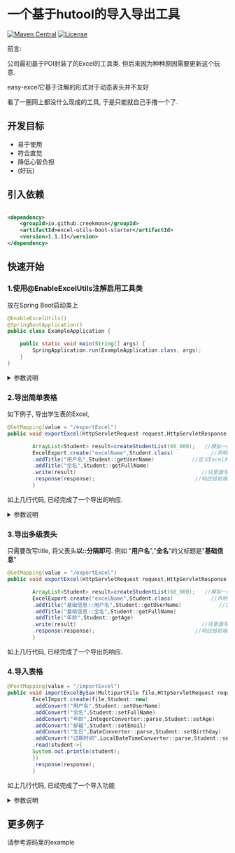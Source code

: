 # 一个基于hutool的导入导出工具

[![Maven Central](https://maven-badges.herokuapp.com/maven-central/io.github.creekmoon/excel-utils-boot-starter/badge.svg)](https://mvnrepository.com/artifact/io.github.creekmoon/excel-utils-boot-starter)
[![License](http://img.shields.io/:license-apache-brightgreen.svg)](http://www.apache.org/licenses/LICENSE-2.0.html)

前言:

公司最初基于POI封装了的Excel的工具类. 但后来因为种种原因需要更新这个玩意.

easy-excel它基于注解的形式对于动态表头并不友好

看了一圈网上都没什么现成的工具, 于是只能就自己手撸一个了.

## 开发目标

* 易于使用
* 符合直觉
* 降低心智负担
* (好玩)

## 引入依赖

```xml

<dependency>
    <groupId>io.github.creekmoon</groupId>
    <artifactId>excel-utils-boot-starter</artifactId>
    <version>1.1.11</version>
</dependency>
```

## 快速开始

### 1.使用@EnableExcelUtils注解启用工具类

放在Spring Boot启动类上

```java 
@EnableExcelUtils()
@SpringBootApplication()
public class ExampleApplication {

    public static void main(String[] args) {
        SpringApplication.run(ExampleApplication.class, args);
    }
}
```

<details>
<summary>参数说明</summary>
##### 可选参数:

customExceptions: 自定义异常,若导入过程中抛出这些异常, 则会以其msg作为导入的结果.

importMaxParallel: 最大导入并发数量 这个参数可以控制同时进行多少个导入工作.防止OOM.

tempFileLifeMinutes: 临时文件寿命 导出时会保存一份临时文件在本地. 后台维护一个线程进行定时清理. 默认是五分钟

```java
@EnableExcelUtils(customExceptions = {MyNewException.class}, importMaxParallel = 4, tempFileLifeMinutes = 5)
```

</details>

### 2.导出简单表格

如下例子, 导出学生表的Excel,

```java
@GetMapping(value = "/exportExcel")
public void exportExcel(HttpServletRequest request,HttpServletResponse response){

        ArrayList<Student> result=createStudentList(60_000);   //模拟一批List数据
        ExcelExport.create("excelName",Student.class)            //声明一次导出, 导出对象是Student.class
        .addTitle("用户名",Student::getUserName)            //定义Excel的模板
        .addTitle("全名",Student::getFullName)
        .write(result)                                        //往里面写入数据 ,可以写多次
        .response(response);                                //响应给前端
        }
```

如上几行代码, 已经完成了一个导出的响应.

<details>
<summary>参数说明</summary>
- 使用 **ExcelExport.create()** 创建初始化本次导出, 第一个参数是返回给前端的文件名称, 第二个参数本次导出目标class.
- 使用 **addTitle()** 增加标题, 第一个参数是标题的名称, 第二个参数是一个lambda表达式, 定义如何从class实例中获取数据
- 使用 **write()** 写入数据
</details>

### 3.导出多级表头

只需要改写title, 将父表头**以::分隔即可**. 例如 "**用户名**","**全名**"的父标题是"**基础信息**"

```java
@GetMapping(value = "/exportExcel")
public void exportExcel(HttpServletRequest request,HttpServletResponse response){

        ArrayList<Student> result=createStudentList(60_000);   //模拟一批List数据
        ExcelExport.create("excelName",Student.class)            //声明一次导出, 导出对象是Student.class
        .addTitle("基础信息::用户名",Student::getUserName)            //定义Excel的模板
        .addTitle("基础信息::全名",Student::getFullName)
        .addTitle("年龄",Student::getAge)
        .write(result)                                        //往里面写入数据 ,可以写多次
        .response(response);                                //响应给前端
        }
```

如上几行代码, 已经完成了一个导出的响应.

### 4.导入表格


```java
@PostMapping(value = "/importExcel")
public void importExcelBySax(MultipartFile file,HttpServletRequest request,HttpServletResponse response){
        ExcelImport.create(file,Student::new)
        .addConvert("用户名",Student::setUserName)
        .addConvert("全名",Student::setFullName)
        .addConvert("年龄",IntegerConverter::parse,Student::setAge)
        .addConvert("邮箱",Student::setEmail)
        .addConvert("生日",DateConverter::parse,Student::setBirthday)
        .addConvert("过期时间",LocalDateTimeConverter::parse,Student::setExpTime)
        .read(student->{
        System.out.println(student);
        })
        .response(response);
        }
```

如上几行代码, 已经完成了一个导入功能

<details>
<summary>参数说明</summary>
如下例子, 导入学生表的Excel,

- 使用 **ExcelImport.create()** 创建初始化本次导入, 第一个参数是前端传入的MultipartFile对象, 第二个参数本次解析的目标class.
- 使用 **addConvert()** 增加转换器,每个转换器对应一个表头. 转换器有三个参数, 第一个参数是表头名称,
  第二个参数是解析器,在需要校验或者转换数据类型时可以选用, 第三个参数对应目标的Setter方法
- 使用 **read()** 读取数据
- 使用 **response()** 响应给前端结果

</details>

## 更多例子

请参考源码里的example

